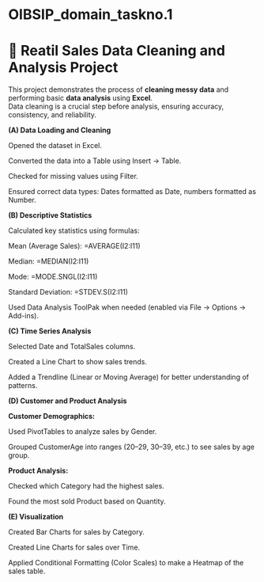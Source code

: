 # OIBSIP_domain_taskno.1
# 🧹 Reatil Sales Data Cleaning and Analysis Project

This project demonstrates the process of **cleaning messy data** and performing basic **data analysis** using **Excel**.  
Data cleaning is a crucial step before analysis, ensuring accuracy, consistency, and reliability.

**(A) Data Loading and Cleaning**

  Opened the dataset in Excel.

  Converted the data into a Table using Insert → Table.

  Checked for missing values using Filter.

  Ensured correct data types: Dates formatted as Date, numbers formatted as Number.

**(B) Descriptive Statistics**

  Calculated key statistics using formulas:

  Mean (Average Sales): =AVERAGE(I2:I11)

  Median: =MEDIAN(I2:I11)

  Mode: =MODE.SNGL(I2:I11)

  Standard Deviation: =STDEV.S(I2:I11)

  Used Data Analysis ToolPak when needed (enabled via File → Options → Add-ins).

**(C) Time Series Analysis**

  Selected Date and TotalSales columns.

  Created a Line Chart to show sales trends.

  Added a Trendline (Linear or Moving Average) for better understanding of patterns.

**(D) Customer and Product Analysis**

  **Customer Demographics:**

   Used PivotTables to analyze sales by Gender.

   Grouped CustomerAge into ranges (20–29, 30–39, etc.) to see sales by age group.

  **Product Analysis:**

  Checked which Category had the highest sales.

  Found the most sold Product based on Quantity.

**(E) Visualization**

  Created Bar Charts for sales by Category.

  Created Line Charts for sales over Time.

  Applied Conditional Formatting (Color Scales) to make a Heatmap of the sales table.
